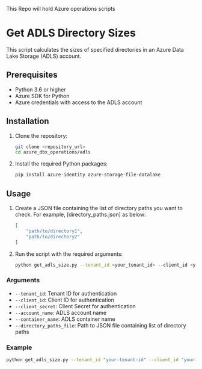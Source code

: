 This Repo will hold Azure operations scripts

# Get ADLS Directory Sizes

This script calculates the sizes of specified directories in an Azure Data Lake Storage (ADLS) account.

## Prerequisites

- Python 3.6 or higher
- Azure SDK for Python
- Azure credentials with access to the ADLS account

## Installation

1. Clone the repository:
    ```sh
    git clone <repository_url>
    cd azure_dbx_operations/adls
    ```

2. Install the required Python packages:
    ```sh
    pip install azure-identity azure-storage-file-datalake
    ```

## Usage

1. Create a JSON file containing the list of directory paths you want to check. For example, [directory_paths.json] as below:
    ```json
    [
        "path/to/directory1",
        "path/to/directory2"
    ]
    ```

2. Run the script with the required arguments:
    ```sh
    python get_adls_size.py --tenant_id <your_tenant_id> --client_id <your_client_id> --client_secret <your_client_secret> --account_name <your_account_name> --container_name <your_container_name> --directory_paths_file <path_to_directory_paths_file>
    ```

### Arguments

- `--tenant_id`: Tenant ID for authentication
- `--client_id`: Client ID for authentication
- `--client_secret`: Client Secret for authentication
- `--account_name`: ADLS account name
- `--container_name`: ADLS container name
- `--directory_paths_file`: Path to JSON file containing list of directory paths

### Example

```sh
python get_adls_size.py --tenant_id "your-tenant-id" --client_id "your-client-id" --client_secret "your-client-secret" --account_name "your-account-name" --container_name "your-container-name" --directory_paths_file "directory_paths.json"

